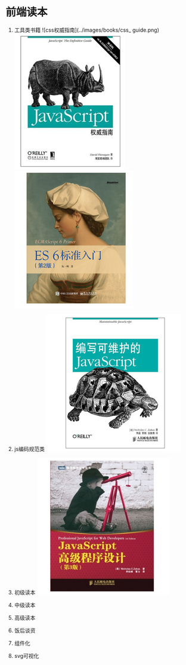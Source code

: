 
# 前端读本

1. 工具类书籍
      ![css权威指南](../images/books/css_ guide.png)
      ![js权威指南](../images/books/js_guide.png)
    ![ES6](../images/books/ES6.png)


2. js编码规范类
 ![编写可维护的js](../images/books/maintenance_js.png)
3. 初级读本
![js高级程序设计](../images/books/js_litter.png)
4. 中级读本
5. 高级读本
6. 饭后谈资
7. 组件化
8. svg可视化